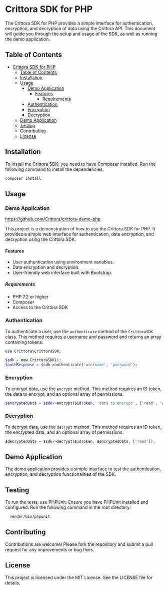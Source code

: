 # Crittora SDK for PHP

The Crittora SDK for PHP provides a simple interface for authentication, encryption, and decryption of data using the Crittora API. This document will guide you through the setup and usage of the SDK, as well as running the demo application.

## Table of Contents

- [Crittora SDK for PHP](#crittora-sdk-for-php)
  - [Table of Contents](#table-of-contents)
  - [Installation](#installation)
  - [Usage](#usage)
    - [Demo Application](#demo-application)
      - [Features](#features)
        - [Requirements](#requirements)
    - [Authentication](#authentication)
    - [Encryption](#encryption)
    - [Decryption](#decryption)
  - [Demo Application](#demo-application-1)
  - [Testing](#testing)
  - [Contributing](#contributing)
  - [License](#license)

## Installation

To install the Crittora SDK, you need to have Composer installed. Run the following command to install the dependencies:

```bash
composer install
```

## Usage

### Demo Application

https://github.com/Crittora/crittora-demo-php

This project is a demonstration of how to use the Crittora SDK for PHP. It provides a simple web interface for authentication, data encryption, and decryption using the Crittora SDK.

#### Features

- User authentication using environment variables.
- Data encryption and decryption.
- User-friendly web interface built with Bootstrap.

##### Requirements

- PHP 7.2 or higher
- Composer
- Access to the Crittora SDK

### Authentication

To authenticate a user, use the `authenticate` method of the `CrittoraSDK` class. This method requires a username and password and returns an array containing tokens.

```php
use Crittora\CrittoraSDK;

$sdk = new CrittoraSDK();
$authResponse = $sdk->authenticate('username', 'password');
```

### Encryption

To encrypt data, use the `encrypt` method. This method requires an ID token, the data to encrypt, and an optional array of permissions.

```php
$encryptedData = $sdk->encrypt($idToken, 'data to encrypt', ['read', 'write']);
```

### Decryption

To decrypt data, use the `decrypt` method. This method requires an ID token, the encrypted data, and an optional array of permissions.

```php
$decryptedData = $sdk->decrypt($idToken, $encryptedData, ['read']);
```

## Demo Application

The demo application provides a simple interface to test the authentication, encryption, and decryption functionalities of the SDK.

## Testing

To run the tests, use PHPUnit. Ensure you have PHPUnit installed and configured. Run the following command in the root directory:

```bash
  vendor/bin/phpunit
```

## Contributing

Contributions are welcome! Please fork the repository and submit a pull request for any improvements or bug fixes.

## License

This project is licensed under the MIT License. See the LICENSE file for details.

